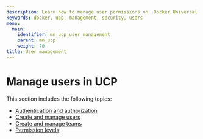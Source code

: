 ```yaml
---
description: Learn how to manage user permissions on  Docker Universal Control Plane.
keywords: docker, ucp, management, security, users
menu:
  main:
    identifier: mn_ucp_user_management
    parent: mn_ucp
    weight: 70
title: User management
---
```


# Manage users in UCP

This section includes the following topics:

* [Authentication and authorization](authentication-and-authorization.md)
* [Create and manage users](create-and-manage-users.md)
* [Create and manage teams](create-and-manage-teams.md)
* [Permission levels](permission-levels.md)